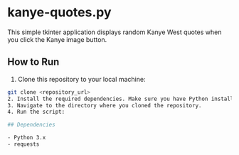 # kanye-quotes.py
 This simple tkinter application displays random Kanye West quotes when you click the Kanye image button.

## How to Run

 1. Clone this repository to your local machine:
 
 ```bash
 git clone <repository_url>
 2. Install the required dependencies. Make sure you have Python installed on your system.
 3. Navigate to the directory where you cloned the repository.
 4. Run the script:

## Dependencies

 - Python 3.x
 - requests
